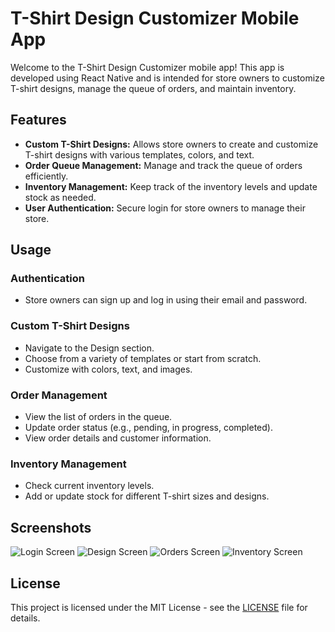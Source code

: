 # T-Shirt Design Customizer Mobile App

Welcome to the T-Shirt Design Customizer mobile app! This app is developed using React Native and is intended for store owners to customize T-shirt designs, manage the queue of orders, and maintain inventory.



## Features

- **Custom T-Shirt Designs:** Allows store owners to create and customize T-shirt designs with various templates, colors, and text.
- **Order Queue Management:** Manage and track the queue of orders efficiently.
- **Inventory Management:** Keep track of the inventory levels and update stock as needed.
- **User Authentication:** Secure login for store owners to manage their store.



## Usage

### Authentication
- Store owners can sign up and log in using their email and password.

### Custom T-Shirt Designs
- Navigate to the Design section.
- Choose from a variety of templates or start from scratch.
- Customize with colors, text, and images.

### Order Management
- View the list of orders in the queue.
- Update order status (e.g., pending, in progress, completed).
- View order details and customer information.

### Inventory Management
- Check current inventory levels.
- Add or update stock for different T-shirt sizes and designs.

## Screenshots

![Login Screen](screenshots/login.png)
![Design Screen](screenshots/design.png)
![Orders Screen](screenshots/orders.png)
![Inventory Screen](screenshots/inventory.png)



## License

This project is licensed under the MIT License - see the [LICENSE](LICENSE) file for details.

